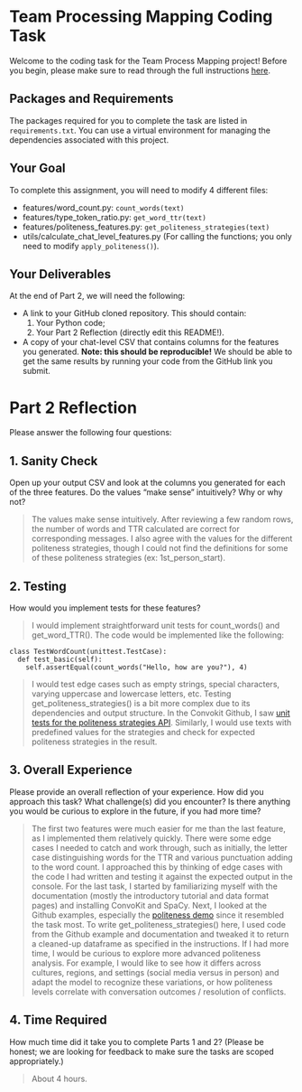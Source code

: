 # Team Processing Mapping Coding Task

Welcome to the coding task for the Team Process Mapping project! Before you begin, please make sure to read through the full instructions [here](https://docs.google.com/document/d/1_FZ-N-7Qr9_CXK-fX9vdcMhkaDzmRXyUh1aHEHjL1hs/edit).

## Packages and Requirements

The packages required for you to complete the task are listed in `requirements.txt`. You can use a virtual environment for managing the dependencies associated with this project.

## Your Goal

To complete this assignment, you will need to modify 4 different files:

- features/word_count.py: `count_words(text)`
- features/type_token_ratio.py: `get_word_ttr(text)`
- features/politeness_features.py: `get_politeness_strategies(text)`
- utils/calculate_chat_level_features.py (For calling the functions; you only need to modify `apply_politeness()`).

## Your Deliverables

At the end of Part 2, we will need the following:

- A link to your GitHub cloned repository. This should contain:
  1. Your Python code;
  2. Your Part 2 Reflection (directly edit this README!).
- A copy of your chat-level CSV that contains columns for the features you generated. **Note: this should be reproducible!** We should be able to get the same results by running your code from the GitHub link you submit.

# Part 2 Reflection

Please answer the following four questions:

## 1. Sanity Check

Open up your output CSV and look at the columns you generated for each of the three features. Do the values “make sense” intuitively? Why or why not?

> The values make sense intuitively. After reviewing a few random rows, the number of words and TTR calculated are correct for corresponding messages. I also agree with the values for the different politeness strategies, though I could not find the definitions for some of these politeness strategies (ex: 1st_person_start).

## 2. Testing

How would you implement tests for these features?

> I would implement straightforward unit tests for count_words() and get_word_TTR(). The code would be implemented like the following:

    class TestWordCount(unittest.TestCase):
      def test_basic(self):
        self.assertEqual(count_words("Hello, how are you?"), 4)

> I would test edge cases such as empty strings, special characters, varying uppercase and lowercase letters, etc. Testing get_politeness_strategies() is a bit more complex due to its dependencies and output structure. In the Convokit Github, I saw [unit tests for the politeness strategies API](https://github.com/CornellNLP/ConvoKit/blob/c5b2bd790614c3365352d68f5a299e8e3172ef47/convokit/tests/politeness_strategies/test_politeness_strategies.py#L133). Similarly, I would use texts with predefined values for the strategies and check for expected politeness strategies in the result.

## 3. Overall Experience

Please provide an overall reflection of your experience. How did you approach this task? What challenge(s) did you encounter? Is there anything you would be curious to explore in the future, if you had more time?

> The first two features were much easier for me than the last feature, as I implemented them relatively quickly. There were some edge cases I needed to catch and work through, such as initially, the letter case distinguishing words for the TTR and various punctuation adding to the word count. I approached this by thinking of edge cases with the code I had written and testing it against the expected output in the console. For the last task, I started by familiarizing myself with the documentation (mostly the introductory tutorial and data format pages) and installing ConvoKit and SpaCy. Next, I looked at the Github examples, especially the [politeness demo](https://github.com/CornellNLP/ConvoKit/blob/master/examples/politeness-strategies/politeness_demo.ipynb) since it resembled the task most. To write get_politeness_strategies() here, I used code from the Github example and documentation and tweaked it to return a cleaned-up dataframe as specified in the instructions. If I had more time, I would be curious to explore more advanced politeness analysis. For example, I would like to see how it differs across cultures, regions, and settings (social media versus in person) and adapt the model to recognize these variations, or how politeness levels correlate with conversation outcomes / resolution of conflicts.

## 4. Time Required

How much time did it take you to complete Parts 1 and 2? (Please be honest; we are looking for feedback to make sure the tasks are scoped appropriately.)

> About 4 hours.
